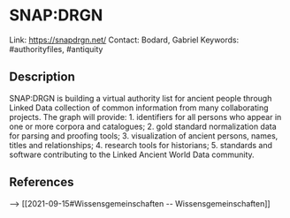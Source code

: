 # SNAP:DRGN

Link: https://snapdrgn.net/
Contact: Bodard, Gabriel
Keywords: #authorityfiles, #antiquity

## Description
SNAP:DRGN is building a virtual authority list for ancient people through Linked Data collection of common information from many collaborating projects. The graph will provide: 1. identifiers for all persons who appear in one or more corpora and catalogues; 2. gold standard normalization data for parsing and proofing tools; 3. visualization of ancient persons, names, titles and relationships; 4. research tools for historians; 5. standards and software contributing to the Linked Ancient World Data community.

## References
--> [[2021-09-15#Wissensgemeinschaften -- Wissensgemeinschaften]]